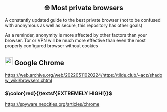 <h2 align="center">🌐 Most private browsers</h2>

A constantly updated guide to the best private browser (not to be confused with anonymous as well as secure, this repository has other goals)

As a reminder, anonymity is more affected by other factors than your browser. Tor or VPN will be much more effective than even the most properly configured browser without cookies 

<h2> <img src="https://i.ibb.co/jgv4K78/Chrome.png" width="25px"></img> Google Chrome</h2>

https://web.archive.org/web/20220511020224/https://tilde.club/~acz/shadow_wiki/browsers.xhtml

### $\color{red}{\textsf{EXTREMELY HIGH!}}$

https://spyware.neocities.org/articles/chrome

